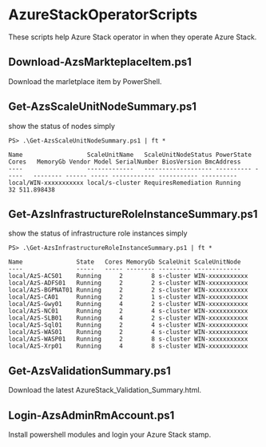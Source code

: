 # AzureStackOperatorScripts

These scripts help Azure Stack operator in when they operate Azure Stack.

## Download-AzsMarkteplaceItem.ps1

Download the marletplace item by PowerShell.

## Get-AzsScaleUnitNodeSummary.ps1

show the status of nodes simply

```
PS> .\Get-AzsScaleUnitNodeSummary.ps1 | ft *

Name                  ScaleUnitName   ScaleUnitNodeStatus PowerState Cores   MemoryGb Vendor Model SerialNumber BiosVersion BmcAddress
----                  -------------   ------------------- ---------- -----   -------- ------ ----- ------------ ----------- ----------
local/WIN-xxxxxxxxxxx local/s-cluster RequiresRemediation Running       32 511.898438
```

## Get-AzsInfrastructureRoleInstanceSummary.ps1

show the status of infrastructure role instances simply


```
PS> .\Get-AzsInfrastructureRoleInstanceSummary.ps1 | ft *

Name               State   Cores MemoryGb ScaleUnit ScaleUnitNode
----               -----   ----- -------- --------- -------------
local/AzS-ACS01    Running     2        8 s-cluster WIN-xxxxxxxxxxx
local/AzS-ADFS01   Running     2        2 s-cluster WIN-xxxxxxxxxxx
local/AzS-BGPNAT01 Running     2        2 s-cluster WIN-xxxxxxxxxxx
local/AzS-CA01     Running     2        1 s-cluster WIN-xxxxxxxxxxx
local/AzS-Gwy01    Running     4        2 s-cluster WIN-xxxxxxxxxxx
local/AzS-NC01     Running     2        4 s-cluster WIN-xxxxxxxxxxx
local/AzS-SLB01    Running     4        2 s-cluster WIN-xxxxxxxxxxx
local/AzS-Sql01    Running     2        4 s-cluster WIN-xxxxxxxxxxx
local/AzS-WAS01    Running     2        4 s-cluster WIN-xxxxxxxxxxx
local/AzS-WASP01   Running     2        8 s-cluster WIN-xxxxxxxxxxx
local/AzS-Xrp01    Running     4        8 s-cluster WIN-xxxxxxxxxxx
```

## Get-AzsValidationSummary.ps1

Download the latest AzureStack_Validation_Summary.html.

## Login-AzsAdminRmAccount.ps1

Install powershell modules and login your Azure Stack stamp.
